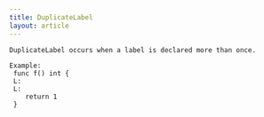 ```yaml
---
title: DuplicateLabel
layout: article
---
```

<!-- Copyright 2023 The Go Authors. All rights reserved.
     Use of this source code is governed by a BSD-style
     license that can be found in the LICENSE file. -->

<!-- Code generated by generrordocs.go; DO NOT EDIT. -->

```
DuplicateLabel occurs when a label is declared more than once.

Example:
 func f() int {
 L:
 L:
 	return 1
 }
```

